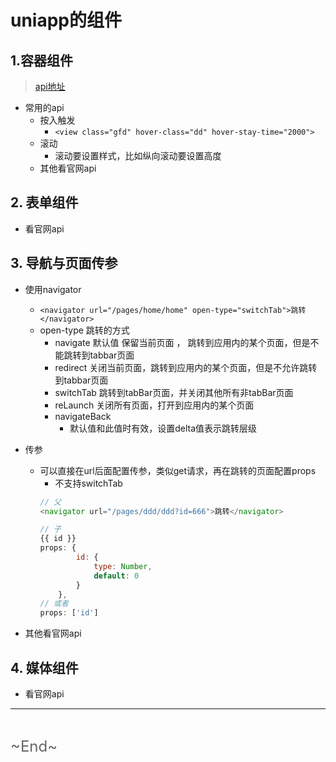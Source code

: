 # uniapp的组件
<ClientOnly>
  <Valine></Valine>
</ClientOnly>

## 1.容器组件
> [api地址](https://uniapp.dcloud.io/component/view)
- 常用的api
  - 按入触发
    - `<view class="gfd" hover-class="dd" hover-stay-time="2000">`
  - 滚动
    - 滚动要设置样式，比如纵向滚动要设置高度
  - 其他看官网api

## 2. 表单组件
- 看官网api

## 3. 导航与页面传参
- 使用navigator
  - `<navigator url="/pages/home/home" open-type="switchTab">跳转</navigator>`
  - open-type 跳转的方式
    - navigate 默认值 保留当前页面 ， 跳转到应用内的某个页面，但是不能跳转到tabbar页面
    - redirect 关闭当前页面，跳转到应用内的某个页面，但是不允许跳转到tabbar页面
    - switchTab 跳转到tabBar页面，并关闭其他所有非tabBar页面
    - reLaunch 关闭所有页面，打开到应用内的某个页面
    - navigateBack
      - 默认值和此值时有效，设置delta值表示跳转层级
- 传参
  - 可以直接在url后面配置传参，类似get请求，再在跳转的页面配置props
    - 不支持switchTab
    ```js
    // 父
    <navigator url="/pages/ddd/ddd?id=666">跳转</navigator>

    // 子
    {{ id }}
    props: {
			id: {
				type: Number,
				default: 0
			}
		},
    // 或者
    props: ['id']
    ```

- 其他看官网api

## 4. 媒体组件
- 看官网api

---
<br />

<font color="#666" size="5">\~End~</font>